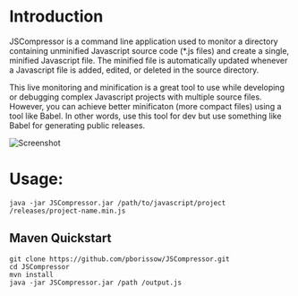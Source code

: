 # Introduction
JSCompressor is a command line application used to monitor a directory containing unminified Javascript source code (*.js files) and create a single, minified Javascript file. The minified file is automatically updated whenever a Javascript file is added, edited, or deleted in the source directory. 

This live monitoring and minification is a great tool to use while developing or debugging complex Javascript projects with multiple source files. However, you can achieve better minificaton (more compact files) using a tool like Babel. In other words, use this tool for dev but use something like Babel for generating public releases.

![Screenshot](https://user-images.githubusercontent.com/10224874/207311409-8873da18-a7eb-4b81-9ccb-c4f5f7c82d44.jpg)

# Usage:
```
java -jar JSCompressor.jar /path/to/javascript/project /releases/project-name.min.js
```

## Maven Quickstart
```
git clone https://github.com/pborissow/JSCompressor.git
cd JSCompressor
mvn install
java -jar JSCompressor.jar /path /output.js
```
